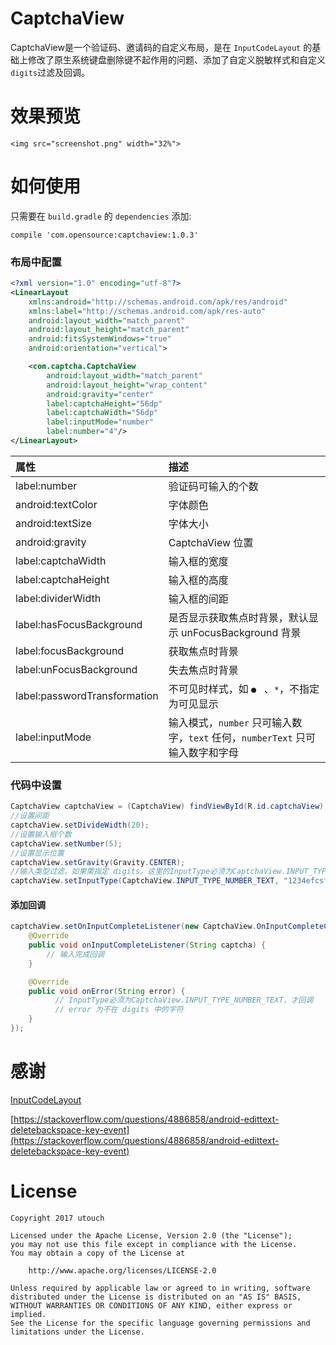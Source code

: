 CaptchaView
==========  
CaptchaView是一个验证码、邀请码的自定义布局，是在 `InputCodeLayout` 的基础上修改了原生系统键盘删除键不起作用的问题、添加了自定义脱敏样式和自定义`digits`过滤及回调。


效果预览
==========  
```
<img src="screenshot.png" width="32%">
```

如何使用
==========  
只需要在 `build.gradle`  的 `dependencies` 添加:

```
compile 'com.opensource:captchaview:1.0.3'
```

### 布局中配置
```xml
<?xml version="1.0" encoding="utf-8"?>
<LinearLayout
    xmlns:android="http://schemas.android.com/apk/res/android"
    xmlns:label="http://schemas.android.com/apk/res-auto"
    android:layout_width="match_parent"
    android:layout_height="match_parent"
    android:fitsSystemWindows="true"
    android:orientation="vertical">

    <com.captcha.CaptchaView
        android:layout_width="match_parent"
        android:layout_height="wrap_content"
        android:gravity="center"
        label:captchaHeight="56dp"
        label:captchaWidth="56dp"
        label:inputMode="number"
        label:number="4"/>
</LinearLayout>
```


属性  | 描述
:------------- | :------------- 
label:number | 验证码可输入的个数
android:textColor | 字体颜色
android:textSize | 字体大小
android:gravity   | CaptchaView 位置
label:captchaWidth | 输入框的宽度
label:captchaHeight| 输入框的高度
label:dividerWidth| 输入框的间距
label:hasFocusBackground| 是否显示获取焦点时背景，默认显示 unFocusBackground 背景
label:focusBackground| 获取焦点时背景
label:unFocusBackground| 失去焦点时背景
label:passwordTransformation| 不可见时样式，如 `● ` 、`*`，不指定为可见显示
label:inputMode| 输入模式，`number` 只可输入数字，`text` 任何，`numberText` 只可输入数字和字母


### 代码中设置

```java
CaptchaView captchaView = (CaptchaView) findViewById(R.id.captchaView);
//设置间距
captchaView.setDivideWidth(20);
//设置输入框个数
captchaView.setNumber(5);
//设置显示位置
captchaView.setGravity(Gravity.CENTER);
//输入类型过滤，如果需指定 digits，这里的InputType必须为CaptchaView.INPUT_TYPE_NUMBER_TEXT才起作用
captchaView.setInputType(CaptchaView.INPUT_TYPE_NUMBER_TEXT, "1234efcsf*");
```

#### 添加回调
```java
captchaView.setOnInputCompleteListener(new CaptchaView.OnInputCompleteCallback() {
    @Override
    public void onInputCompleteListener(String captcha) {
        // 输入完成回调
    }

    @Override
    public void onError(String error) {
    	  // InputType必须为CaptchaView.INPUT_TYPE_NUMBER_TEXT，才回调
    	  // error 为不在 digits 中的字符
    }
});
```
感谢
==========  
[InputCodeLayout](https://github.com/Airsaid/InputCodeLayout) 

[https://stackoverflow.com/questions/4886858/android-edittext-deletebackspace-key-event](https://stackoverflow.com/questions/4886858/android-edittext-deletebackspace-key-event)

License
==========
```
Copyright 2017 utouch

Licensed under the Apache License, Version 2.0 (the "License");
you may not use this file except in compliance with the License.
You may obtain a copy of the License at

    http://www.apache.org/licenses/LICENSE-2.0

Unless required by applicable law or agreed to in writing, software
distributed under the License is distributed on an "AS IS" BASIS,
WITHOUT WARRANTIES OR CONDITIONS OF ANY KIND, either express or implied.
See the License for the specific language governing permissions and
limitations under the License.
```
